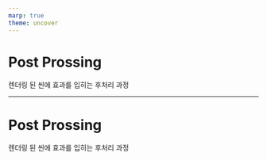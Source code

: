 ```yaml
---
marp: true
theme: uncover
---
```


# Post Prossing

렌더링 된 씬에 효과를 입히는 후처리 과정

---

# Post Prossing

렌더링 된 씬에 효과를 입히는 후처리 과정
